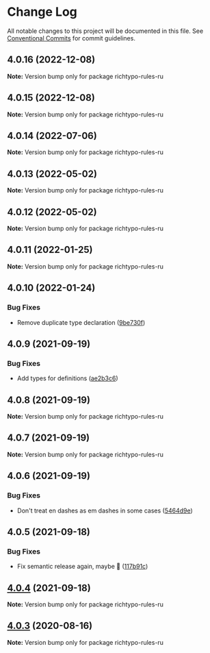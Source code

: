 # Change Log

All notable changes to this project will be documented in this file.
See [Conventional Commits](https://conventionalcommits.org) for commit guidelines.

## 4.0.16 (2022-12-08)

**Note:** Version bump only for package richtypo-rules-ru





## 4.0.15 (2022-12-08)

**Note:** Version bump only for package richtypo-rules-ru





## 4.0.14 (2022-07-06)

**Note:** Version bump only for package richtypo-rules-ru





## 4.0.13 (2022-05-02)

**Note:** Version bump only for package richtypo-rules-ru





## 4.0.12 (2022-05-02)

**Note:** Version bump only for package richtypo-rules-ru





## 4.0.11 (2022-01-25)

**Note:** Version bump only for package richtypo-rules-ru





## 4.0.10 (2022-01-24)


### Bug Fixes

* Remove duplicate type declaration ([9be730f](https://github.com/sapegin/richtypo.js/commit/9be730f453136bfd34a96547e979844300f9447c))





## 4.0.9 (2021-09-19)


### Bug Fixes

* Add types for definitions ([ae2b3c6](https://github.com/sapegin/richtypo.js/commit/ae2b3c6f97a2300dc0f57e9c54c43d5b862a46bc))





## 4.0.8 (2021-09-19)

**Note:** Version bump only for package richtypo-rules-ru





## 4.0.7 (2021-09-19)

**Note:** Version bump only for package richtypo-rules-ru





## 4.0.6 (2021-09-19)


### Bug Fixes

* Don't treat en dashes as em dashes in some cases ([5464d9e](https://github.com/sapegin/richtypo.js/commit/5464d9e3c10aceec6ca2ee90666ac73eb8585972))





## 4.0.5 (2021-09-18)


### Bug Fixes

* Fix semantic release again, maybe 🦜 ([117b91c](https://github.com/sapegin/richtypo.js/commit/117b91cf8affab8b4e216dab74c05d8d854ef1fd))





## [4.0.4](https://github.com/sapegin/richtypo.js/compare/richtypo-rules-ru@4.0.3...richtypo-rules-ru@4.0.4) (2021-09-18)

**Note:** Version bump only for package richtypo-rules-ru

## [4.0.3](https://github.com/sapegin/richtypo.js/compare/richtypo-rules-ru@4.0.2...richtypo-rules-ru@4.0.3) (2020-08-16)

**Note:** Version bump only for package richtypo-rules-ru
